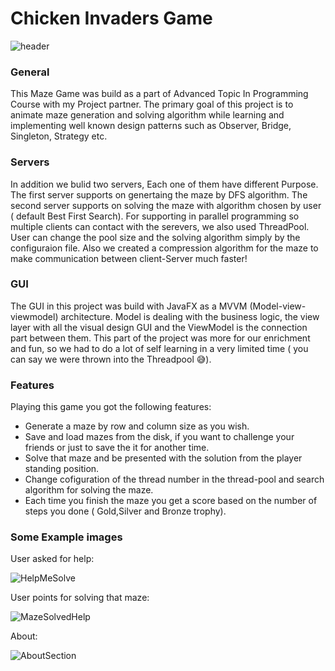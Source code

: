 # Chicken Invaders Game 

![header](https://user-images.githubusercontent.com/55393990/192237491-e5a21492-8313-4700-ba21-c4ff4c4ed5a1.jpg)

### General
This Maze Game was build as a part of Advanced Topic In Programming Course with my Project partner. The primary goal of this project is to animate maze generation and solving algorithm while learning and implementing well known design patterns such as Observer, Bridge, Singleton, Strategy etc.

### Servers
In addition we bulid two servers, Each one of them have different Purpose. The first server supports on genertaing the maze by DFS algorithm. The second server supports on solving the maze with algorithm chosen by user ( default Best First Search). For supporting in parallel programming so multiple clients can contact with the serevers, we also used ThreadPool. User can change the pool size and the solving algorithm simply by the configuraion file. Also we created a compression algorithm for the maze to make communication between client-Server much faster!  

### GUI

The GUI in this project was build with JavaFX as a MVVM (Model-view-viewmodel) architecture. Model is dealing with the business logic, the view layer with all the visual design GUI and the ViewModel is the connection part between them. This part of the project was more for our enrichment and fun, so we had to do a lot of self learning in a very limited time ( you can say we were thrown into the Threadpool :sweat_smile:).

### Features

Playing this game you got the following features:
- Generate a maze by row and column size as you wish.
- Save and load mazes from the disk, if you want to challenge your friends or just to save the it for another time.
- Solve that maze and be presented with the solution from the player standing position.
- Change cofiguration of the thread number in the thread-pool and search algorithm for solving the maze.
- Each time you finish the maze you get a score based on the number of steps you done ( Gold,Silver and Bronze trophy).

### Some Example images

User asked for help:

![HelpMeSolve](https://user-images.githubusercontent.com/55393990/192246381-867d7ce2-50a5-43c4-9d51-9780aa9d9d06.png)

User points for solving that maze:

![MazeSolvedHelp](https://user-images.githubusercontent.com/55393990/192246608-7517aba3-4514-45ab-b6cd-e9d049278f07.png)

About:

![AboutSection](https://user-images.githubusercontent.com/55393990/192246745-658ffb08-d8a3-4c58-aa9a-0a2a9e2819d0.png)

 

